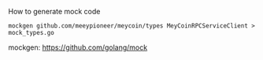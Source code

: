How to generate mock code

    mockgen github.com/meeypioneer/meycoin/types MeyCoinRPCServiceClient > mock_types.go

mockgen: https://github.com/golang/mock
